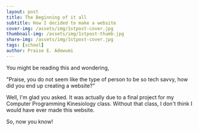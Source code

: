 ```yaml
---
layout: post
title: The Beginning of it all
subtitle: How I decided to make a website
cover-img: /assets/img/1stpost-cover.jpg
thumbnail-img: /assets/img/1stpost-thumb.jpg
share-img: /assets/img/1stpost-cover.jpg
tags: [school]
author: Praise E. Adewumi
---
```


You might be reading this and wondering, 

"Praise, you do not seem like the type of person to be so tech savvy, how did you end up creating a website?" 

Well, I'm glad you asked. It was actually due to a final project for my Computer Programming Kinesiology class. Without that class, I don't think I would have ever made this website.

So, now you know!